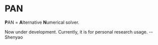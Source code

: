 # PAN
**P**AN = **A**lternative **N**umerical solver. 

Now under development. Currently, it is for personal research usage. --Shenyao
